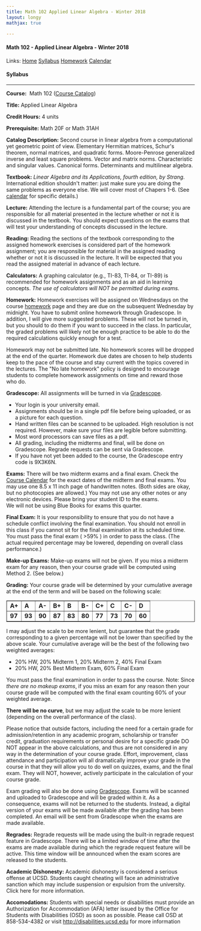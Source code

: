 ```yaml
---
title: Math 102 Applied Linear Algebra - Winter 2018  
layout: longy
mathjax: true  

---
```

#### Math 102 - Applied Linear Algebra - Winter 2018  
  Links: [Home][math102Home]    [Syllabus][math102Syl]    [Homework][math102HW]    [Calendar][math102Cal]
    
   [math102Home]:http://thanghuynh.org/teaching/math102_w18.html
   [math102Syl]:http://thanghuynh.org/teaching/math102_syllabus.html
   [math102HW]:http://thanghuynh.org/teaching/math102_hw.html  
   [math102Cal]:http://thanghuynh.org/teaching/math102_calendar.html


#### Syllabus
---

**Course:**  Math 102  ([Course Catalog][courseCat])  

[courseCat]:http://www.ucsd.edu/catalog/courses/MATH.html#math102

**Title:** Applied Linear Algebra

**Credit Hours:** 4 units

**Prerequisite:** Math 20F or Math 31AH

**Catalog Description:** Second course in linear algebra from a computational yet geometric point of view. Elementary Hermitian matrices, Schur's theorem, normal matrices, and quadratic forms. Moore-Penrose generalized inverse and least square problems. Vector and matrix norms. Characteristic and singular values. Canonical forms. Determinants and multilinear algebra.  

**Textbook:** *Linear Algebra and its Applications, fourth edition, by Strang*.
International edition shouldn't matter: just make sure you are doing the same problems as everyone else.
We will cover most of Chapers 1-6. (See [calendar][cal] for specific details.)   

[cal]:http://thanghuynh.org/teaching/math102_calendar.html

**Lecture:** Attending the lecture is a fundamental part of the course; 
you are responsible for all material presented in the lecture whether or not it is discussed in the textbook. 
You should expect questions on the exams that will test your understanding of concepts discussed in the lecture.

**Reading:** Reading the sections of the textbook corresponding to the assigned homework exercises is considered part of the homework assignment; 
you are responsible for material in the assigned reading whether or not it is discussed in the lecture. 
It will be expected that you read the assigned material in advance of each lecture.  

**Calculators:** A graphing calculator (e.g., TI-83, TI-84, or TI-89) is recommended for homework assignments and as an aid in learning concepts. *The use of calculators will NOT be permitted during exams.*  

**Homework:** Homework exercises will be assigned on Wednesdays on the course [homework][hw] page 
and they are due on the subsequent Wednesday by midnight. You have to submit online homework through Gradescope.
In addition, I will give more suggested problems. These will not be turned in, but you should to do them 
if you want to succeed in the class. In particular, the graded problems will likely not be enough practice 
to be able to do the required calculations quickly enough for a test.

Homework may not be submitted late. No homework scores will be dropped at the end of the quarter.
Homework due dates are chosen to help students keep to the pace of the course and stay current with the topics 
covered in the lectures. The "No late homework" policy is designed to encourage students to complete homework 
assignments on time and reward those who do.

[hw]: http://thanghuynh.org/teaching/math102_hw.html

**Gradescope:** All assignments will be turned in via [Gradescope][GS].  

  - Your login is your university email.
  - Assignments should be in a single pdf file before being uploaded, or as a picture for each question.  
  - Hand written files can be scanned to be uploaded. High resolution is not required. However, make sure your files are legible before submitting.  
  - Most word processors can save files as a pdf.  
  - All grading, including the midterms and final, will be done on Gradescope. Regrade requests can be sent via Gradescope.  
  - If you have not yet been added to the course, the Gradescope entry code is 9X3K6N.

[GS]:https://gradescope.com/

**Exams:** There will be two midterm exams and a final exam. Check the  [Course Calendar][cal]  for the exact dates of the midterm and final exams. You may use one 8.5 x 11 inch page of handwritten notes. (Both sides are okay, but no photocopies are allowed.) You may not use any other notes or any electronic devices. Please bring your student ID to the exams.  
We will not be using Blue Books for exams this quarter.  

[cal]:http://thanghuynh.org/teaching/math102_calendar.html

**Final Exam:** It is your responsibility to ensure that you do not have a schedule conflict involving the final examination.
You should not enroll in this class if you cannot sit for the final examination at its scheduled time. You must pass the final exam ( >59% ) in order to pass the class. (The actual required percentage may be lowered, depending on overall class performance.)


**Make-up Exams:**  Make-up exams will not be given. If you miss a midterm exam for any reason, then your course grade will be computed using Method 2. (See below.)

**Grading:** Your course grade will be determined by your cumulative average at the end of the term and will be based on the following scale:  

<center>        
<table class="grades" border="1" cellspacing="0" cellpadding="0">
<tbody>
<tr>
<td><b>A+</b></td>
<td><b>A</b></td>
<td><b>A-</b></td>
<td><b>B+</b></td>
<td><b>B</b></td>
<td><b>B-</b></td>
<td><b>C+</b></td>
<td><b>C</b></td>
<td><b>C-</b></td>
<td><b>D</b></td>
</tr>
<tr>
<td><b>97</b></td>
<td><b>93</b></td>
<td><b>90</b></td>
<td><b>87</b></td>
<td><b>83</b></td>
<td><b>80</b></td>
<td><b>77</b></td>
<td><b>73</b></td>
<td><b>70</b></td>
<td><b>60</b></td>
</tr>
</tbody>
</table>
</center>



I may adjust the scale to be more lenient, but guarantee that the grade corresponding to a given percentage will not be lower than specified by the above scale. Your cumulative average will be the best of the following two weighted averages:  

* 20% HW, 20% Midterm 1,   20% Midterm 2,   40% Final Exam
* 20% HW, 20% Best Midterm Exam,   60% Final Exam  

You must pass the final examination in order to pass the course. Note: Since *there are no makeup exams*, if you miss an exam for any reason then your course grade will be computed with the final exam counting 60% of your weighted average.  

**There will be no curve**, but we may adjust the scale to be more lenient (depending on the overall performance of the class). 

Please notice that outside factors, including the need for a certain grade for admission/retention in any academic program, scholarship or transfer credit, graduation requirements or personal desire for a specific grade DO NOT appear in the above calculations, and thus are not considered in any way in the determination of your course grade. Effort, improvement, class attendance and participation will all dramatically improve your grade in the course in that they will allow you to do well on quizzes, exams, and the final exam. They will NOT, however, actively participate in the calculation of your course grade. 

Exam grading will also be done using [Gradescope][GS]. Exams will be scanned and uploaded to Gradescope and will be graded within it. As a consequence, exams will not be returned to the students. Instead, a digital version of your exams will be made available after the grading has been completed. An email will be sent from Gradescope when the exams are made available.  

[GS]:https://gradescope.com/  

**Regrades:** Regrade requests will be made using the built-in regrade request feature in Gradescope. There will be a limited window of time after the exams are made available during which the regrade request feature will be active. This time window will be announced when the exam scores are released to the students.

**Academic Dishonesty:** Academic dishonesty is considered a serious offense at UCSD. Students caught cheating will face an administrative sanction which may include suspension or expulsion from the university. Click here for more information.  

**Accomodations:** Students with special needs or disabilities must provide an Authorization for Accommodation (AFA) letter issued by the Office for Students with Disabilities (OSD) as soon as possible. Please call OSD at 858-534-4382 or visit http://disabilities.ucsd.edu for more information
